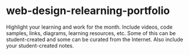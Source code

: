 # web-design-relearning-portfolio
Highlight your learning and work for the month. Include videos, code samples, links, diagrams, learning resources, etc. Some of this can be student-created and some can be curated from the Internet. Also include your student-created notes.
